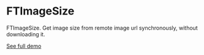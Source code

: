 # FTImageSize

FTImageSize. Get image size from remote image url synchronously, without downloading it.

[See full demo](https://github.com/liufengting/FTPinterest)


